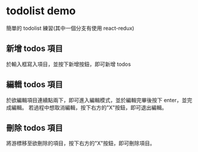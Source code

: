 # todolist demo

簡單的 todolist 練習(其中一個分支有使用 react-redux)

## 新增 todos 項目

於輸入框寫入項目，並按下新增按鈕，即可新增 todos

## 編輯 todos 項目

於欲編輯項目連續點兩下，即可進入編輯模式，並於編輯完畢後按下 enter，並完成編輯。
若過程中想取消編輯，按下右方的"X"按鈕，即可退出編輯。

## 刪除 todos 項目

將游標移至欲刪除的項目，按下右方的"X"按鈕，即可刪除項目。

